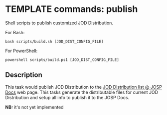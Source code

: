 # TEMPLATE commands: publish

Shell scripts to publish customized JOD Distribution.

For Bash:

```shell
bash scripts/build.sh [JOD_DIST_CONFIG_FILE]
```

For PowerShell:

```shell
powershell scripts/build.ps1 [JOD_DIST_CONFIG_FILE]
```

## Description

This task would publish JOD Distribution to the [JOD DIstribution list @ JOSP Docs](https://www.johnosproject.org/docs/references/jod_dists/) web page. This tasks generate the distributable files for current JOD Distribution and setup all info to publish it to the JOSP Docs.

**NB:** it's not yet implemented
